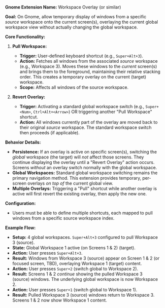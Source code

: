 **Gnome Extension Name:** Workspace Overlay (or similar)

**Goal:** On Gnome, allow temporary display of windows from a specific *source* workspace onto the current screen(s), overlaying the current global workspace view without actually changing the global workspace.

**Core Functionality:**

1.  **Pull Workspace:**
    * **Trigger:** User-defined keyboard shortcut (e.g., `Super+Alt+3`).
    * **Action:** Fetches all windows from the associated *source* workspace (e.g., Workspace 3). Moves these windows to the *current* screen(s) and brings them to the foreground, maintaining their relative stacking order. This creates a temporary overlay on the current (target) workspace.
    * **Scope:** Affects all windows of the source workspace.

2.  **Revert Overlay:**
    * **Trigger:** Activating a standard global workspace switch (e.g., `Super+<Num>`, `Ctrl+Alt+<Arrow>`) OR triggering another "Pull Workspace" shortcut.
    * **Action:** All windows currently part of the overlay are moved back to their original *source* workspace. The standard workspace switch then proceeds (if applicable).

**Behavior Details:**

* **Persistence:** If an overlay is active on specific screen(s), switching the *global* workspace (the target) will *not* affect those screens. They continue displaying the overlay until a "Revert Overlay" action occurs. Screens *without* an overlay switch normally with the global workspace.
* **Global Workspaces:** Standard global workspace switching remains the primary navigation method. This extension provides temporary, per-screen overlays *on top of* the current global view.
* **Multiple Overlays:** Triggering a "Pull" shortcut while another overlay is active will first revert the existing overlay, then apply the new one.

**Configuration:**

* Users must be able to define multiple shortcuts, each mapped to pull windows from a specific source workspace index.

**Example Flow:**

* **Setup:** 4 global workspaces. `Super+Alt+3` configured to pull Workspace 3 (source).
* **State:** Global Workspace 1 active (on Screens 1 & 2) (target).
* **Action:** User presses `Super+Alt+3`.
* **Result:** Windows from Workspace 3 (source) appear on Screen 1 & 2 (or focused screen, TBD), overlaying Workspace 1 (target) content.
* **Action:** User presses `Super+2` (switch global to Workspace 2).
* **Result:** Screens 1 & 2 *continue* showing the pulled Workspace 3 (source) windows. The underlying global workspace is now Workspace 2.
* **Action:** User presses `Super+1` (switch global to Workspace 1).
* **Result:** Pulled Workspace 3 (source) windows return to Workspace 3. Screens 1 & 2 now show Workspace 1 content.